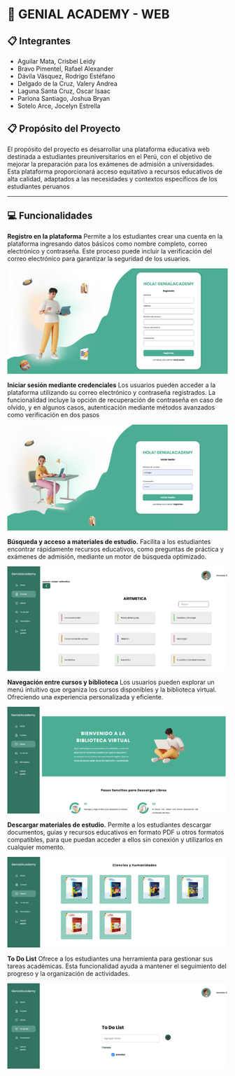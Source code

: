 # 🚀 GENIAL ACADEMY - WEB

## 📋 Integrantes

- Aguilar Mata, Crisbel Leidy
- Bravo Pimentel, Rafael Alexander
- Dávila Vásquez, Rodrigo Estéfano
- Delgado de la Cruz, Valery Andrea
- Laguna Santa Cruz, Oscar Isaac
- Pariona Santiago, Joshua Bryan
- Sotelo Arce, Jocelyn Estrella

## 📋 Propósito del Proyecto
El propósito del proyecto es desarrollar una plataforma educativa web destinada a estudiantes preuniversitarios en el Perú, con el objetivo de mejorar la preparación para los exámenes de admisión a universidades. Esta plataforma proporcionará acceso equitativo a recursos educativos de alta calidad, adaptados a las necesidades y contextos específicos de los estudiantes peruanos

---
## 💻 Funcionalidades

**Registro en la plataforma**
Permite a los estudiantes crear una cuenta en la plataforma ingresando datos básicos como nombre completo, correo electrónico y contraseña. Este proceso puede incluir la verificación del correo electrónico para garantizar la seguridad de los usuarios.

![Detalle](public/registro.png)


**Iniciar sesión mediante credenciales**
Los usuarios pueden acceder a la plataforma utilizando su correo electrónico y contraseña registrados. La funcionalidad incluye la opción de recuperación de contraseña en caso de olvido, y en algunos casos, autenticación mediante métodos avanzados como verificación en dos pasos

![Detalle](public/Inicio_sesion.png)

**Búsqueda y acceso a materiales de estudio.**
Facilita a los estudiantes encontrar rápidamente recursos educativos, como preguntas de práctica y exámenes de admisión, mediante un motor de búsqueda optimizado.

![Detalle](public/material.png)

**Navegación entre cursos y biblioteca**
Los usuarios pueden explorar un menú intuitivo que organiza los cursos disponibles y la biblioteca virtual. Ofreciendo una experiencia personalizada y eficiente.

![Detalle](public/Biblioteca.png)

**Descargar materiales de estudio.**
Permite a los estudiantes descargar documentos, guías y recursos educativos en formato PDF u otros formatos compatibles, para que puedan acceder a ellos sin conexión y utilizarlos en cualquier momento.

![Detalle](public/descargar.png)

**To Do List**
Ofrece a los estudiantes una herramienta para gestionar sus tareas académicas. Esta funcionalidad ayuda a mantener el seguimiento del progreso y la organización de actividades.

![Detalle](public/todo-list.png)
